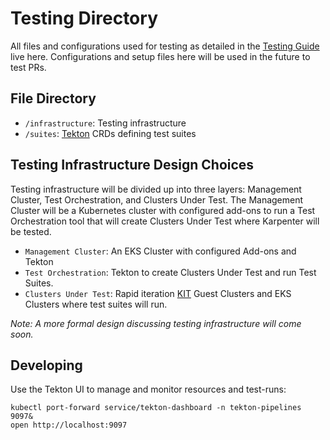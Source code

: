 # Testing Directory

All files and configurations used for testing as detailed in the [Testing Guide](https://karpenter.sh/preview/testing-guide/) live here. Configurations and setup files here will be used in the future to test PRs.

## File Directory
- `/infrastructure`: Testing infrastructure
- `/suites`: [Tekton](https://tekton.dev/) CRDs defining test suites

## Testing Infrastructure Design Choices
Testing infrastructure will be divided up into three layers: Management Cluster, Test Orchestration, and Clusters Under Test. The Management Cluster will be a Kubernetes cluster with configured add-ons to run a Test Orchestration tool that will create Clusters Under Test where Karpenter will be tested.
- `Management Cluster`: An EKS Cluster with configured Add-ons and Tekton
- `Test Orchestration`: Tekton to create Clusters Under Test and run Test Suites.
- `Clusters Under Test`: Rapid iteration [KIT](https://github.com/awslabs/kubernetes-iteration-toolkit) Guest Clusters and EKS Clusters where test suites will run.

*Note: A more formal design discussing testing infrastructure will come soon.*

## Developing
Use the Tekton UI to manage and monitor resources and test-runs:
```
kubectl port-forward service/tekton-dashboard -n tekton-pipelines 9097&
open http://localhost:9097
```
